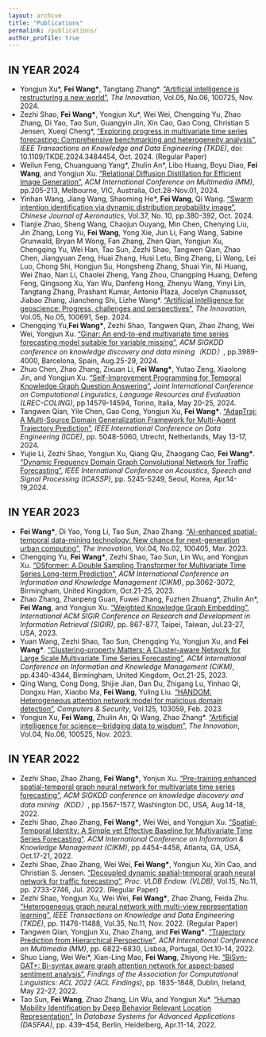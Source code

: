 ```yaml
---
layout: archive
title: "Publications"
permalink: /publications/
author_profile: true
---
```


IN YEAR 2024
------
<ul>

<li>Yongjun Xu*, <b>Fei Wang*</b>, Tangtang Zhang*. <a target='new' href='http://finleywang.github.io/files/2024_Innovation_AI is reconstructing a new world.pdf'>“Artificial intelligence is restructuring a new world”</a>, <i>The Innovation</i>, Vol.05, No.06, 100725, Nov. 2024. </li>

<li>Zezhi Shao, <b>Fei Wang*</b>, Yongjun Xu*, Wei Wei, Chengqing Yu, Zhao Zhang, Di Yao, Tao Sun, Guangyin Jin, Xin Cao, Gao Cong, Christian S Jensen, Xueqi Cheng*, <a target='new' href='http://finleywang.github.io/files/paper1.pdf'>“Exploring progress in multivariate time series forecasting: Comprehensive benchmarking and heterogeneity analysis”</a>, <i>IEEE Transactions on Knowledge and Data Engineering (TKDE)</i>, doi: 10.1109/TKDE.2024.3484454, Oct. 2024. (Regular Paper)</li>

<li>Weilun Feng, Chuanguang Yang*, Zhulin An*, Libo Huang, Boyu Diao, <b>Fei Wang</b>, and Yongjun Xu. <a target='new' href='http://finleywang.github.io/files/2024_MM_RDD.pdf'>“Relational Diffusion Distillation for Efficient Image Generation”</a>, <i>ACM International Conference on Multimedia (MM)</i>, pp.205-213, Melbourne, VIC, Australia, Oct.28-Nov.01, 2024. </li>

<li>Yinhan Wang, Jiang Wang, Shaoming He*, <b>Fei Wang</b>, Qi Wang. <a target='new' href='http://finleywang.github.io/files/2024_CJA.pdf'>“Swarm intention identification via dynamic distribution probability image”</a>, <i>Chinese Journal of Aeronautics</i>, Vol.37, No. 10, pp.380-392, Oct. 2024. </li>

<li>Tianjie Zhao, Sheng Wang, Chaojun Ouyang, Min Chen, Chenying Liu, Jin Zhang, Long Yu, <b>Fei Wang</b>, Yong Xie, Jun Li, Fang Wang, Sabine Grunwald, Bryan M Wong, Fan Zhang, Zhen Qian, Yongjun Xu, Chengqing Yu, Wei Han, Tao Sun, Zezhi Shao, Tangwen Qian, Zhao Chen, Jiangyuan Zeng, Huai Zhang, Husi Letu, Bing Zhang, Li Wang, Lei Luo, Chong Shi, Hongjun Su, Hongsheng Zhang, Shuai Yin, Ni Huang, Wei Zhao, Nan Li, Chaolei Zheng, Yang Zhou, Changping Huang, Defeng Feng, Qingsong Xu, Yan Wu, Danfeng Hong, Zhenyu Wang, Yinyi Lin, Tangtang Zhang, Prashant Kumar, Antonio Plaza, Jocelyn Chanussot, Jiabao Zhang, Jiancheng Shi, Lizhe Wang*. <a target='new' href='http://finleywang.github.io/files/2024_Innovation_AI Geoscience Review.pdf'>“Artificial intelligence for geoscience: Progress, challenges and perspectives”</a>, <i>The Innovation</i>, Vol.05, No.05, 100691, Sep. 2024. </li>

<li>Chengqing Yu,<b>Fei Wang*</b>, Zezhi Shao, Tangwen Qian, Zhao Zhang, Wei Wei, Yongjun Xu. <a target='new' href='http://finleywang.github.io/files/2024_KDD_GinAR.pdf'>“Ginar: An end-to-end multivariate time series forecasting model suitable for variable missing”</a>, <i>ACM SIGKDD conference on knowledge discovery and data mining（KDD）</i>, pp.3989-4000, Barcelona, Spain, Aug.25-29, 2024. </li>

<li>Zhuo Chen, Zhao Zhang, Zixuan Li, <b>Fei Wang*</b>, Yutao Zeng, Xiaolong Jin, and Yongjun Xu. <a target='new' href='http://finleywang.github.io/files/2024_LREC_COLING.pdf'>“Self-Improvement Programming for Temporal Knowledge Graph Question Answering”</a>, <i>Joint International Conference on Computational Linguistics, Language Resources and Evaluation (LREC-COLING)</i>, pp.14579-14594, Torino, Italia, May 20-25, 2024. </li>

<li>Tangwen Qian, Yile Chen, Gao Cong, Yongjun Xu, <b>Fei Wang*</b>. <a target='new' href='http://finleywang.github.io/files/2024_ICDE_AdapTraj.pdf'>“AdapTraj: A Multi-Source Domain Generalization Framework for Multi-Agent Trajectory Prediction”</a>, <i>IEEE International Conference on Data Engineering (ICDE)</i>, pp. 5048-5060, Utrecht, Netherlands, May 13-17, 2024. </li>

<li> Yujie Li, Zezhi Shao, Yongjun Xu, Qiang Qiu, Zhaogang Cao, <b>Fei Wang*</b>. <a target='new' href='http://finleywang.github.io/files/2023_ICASSP_Dynamic_Frequency_Domain_Graph_Convolutional_Network_for_Traffic_Forecasting.pdf'>“Dynamic Frequency Domain Graph Convolutional Network for Traffic Forecasting”</a>, <i>IEEE International Conference on Acoustics, Speech and Signal Processing (ICASSP)</i>, pp. 5245-5249, Seoul, Korea, Apr.14-19,2024. </li>


 </ul>

IN YEAR 2023
------
<ul>
 
<li><b>Fei Wang*</b>, Di Yao, Yong Li, Tao Sun, Zhao Zhang. <a target='new' href='http://finleywang.github.io/files/2022_Innovation_AI urban computing.pdf'>“AI-enhanced spatial-temporal data-mining technology: New chance for next-generation urban computing”</a>, <i>The Innovation,</i> Vol.04, No.02, 100405, Mar. 2023.    </li>

<li>Chengqing Yu, <b>Fei Wang*</b>, Zezhi Shao, Tao Sun, Lin Wu, and Yongjun Xu. <a target='new' href='http://finleywang.github.io/files/2023_CIKM_DSFormer.pdf'>“DSformer: A Double Sampling Transformer for Multivariate Time Series Long-term Prediction”</a>, <i>ACM International Conference on Information and Knowledge Management (CIKM)</i>, pp.3062-3072, Birmingham, United Kingdom, Oct.21-25, 2023. </li>

<li>Zhao Zhang, Zhanpeng Guan, Fuwei Zhang, Fuzhen Zhuang*, Zhulin An*, <b>Fei Wang</b>, and Yongjun Xu. <a target='new' href='http://finleywang.github.io/files/2023_SIGIR.pdf'>“Weighted Knowledge Graph Embedding”</a>, <i>International ACM SIGIR Conference on Research and Development in Information Retrieval (SIGIR)</i>, pp. 867-877, Taipei, Taiwan, Jul.23-27, USA, 2023. </li>

<li>Yuan Wang, Zezhi Shao, Tao Sun, Chengqing Yu, Yongjun Xu, and <b>Fei Wang*</b>. <a target='new' href='http://finleywang.github.io/files/2023_CIKM_Clustering.pdf'>“Clustering-property Matters: A Cluster-aware Network for Large Scale Multivariate Time Series Forecasting”</a>, <i>ACM International Conference on Information and Knowledge Management (CIKM)</i>, pp.4340-4344, Birmingham, United Kingdom, Oct.21-25, 2023. </li>

<li>Qing Wang, Cong Dong, Shijie Jian, Dan Du, Zhigang Lu, Yinhao Qi, Dongxu Han, Xiaobo Ma, <b>Fei Wang</b>, Yuling Liu. <a target='new' href='http://finleywang.github.io/files/2023_Computer&Security.pdf'>“HANDOM: Heterogeneous attention network model for malicious domain detection”</a>, <i>Computers & Security</i>, Vol.125, 103059, Feb. 2023.</li>

<li>Yongjun Xu, <b>Fei Wang</b>, Zhulin An, Qi Wang, Zhao Zhang*. <a target='new' href='[http://finleywang.github.io/files/2023_Innovation_AI for Science.pdf](http://finleywang.github.io/files/2023_Innovation_AI)'>“Artificial intelligence for science—bridging data to wisdom”</a>, <i>The Innovation</i>, Vol.04, No.06, 100525, Nov. 2023. </li>
</ul>


IN YEAR 2022
------
<ul>

<li>Zezhi Shao, Zhao Zhang, <b>Fei Wang*</b>, Yonjun Xu.  <a target='new' href='[http://finleywang.github.io/files/2022_SIGKDD_STEP.pdf](http://finleywang.github.io/files/2022_SIGKDD_STEP)'>“Pre-training enhanced spatial-temporal graph neural network for multivariate time series forecasting”</a>, <i>ACM SIGKDD conference on knowledge discovery and data mining（KDD）</i>, pp.1567-1577, Washington DC, USA, Aug.14-18, 2022. </li>

<li>Zezhi Shao, Zhao Zhang, <b>Fei Wang*</b>, Wei Wei, and Yongjun Xu.  <a target='new' href='http://finleywang.github.io/files/2022_CIKM_STID.pdf'>“Spatial-Temporal Identity: A Simple yet Effective Baseline for Multivariate Time Series Forecasting”</a>. <i>ACM International Conference on Information & Knowledge Management (CIKM)</i>, pp.4454-4458, Atlanta, GA, USA, Oct.17-21, 2022. </li>

<li>Zezhi Shao, Zhao Zhang, Wei Wei,  <b>Fei Wang*</b>, Yongjun Xu, Xin Cao, and Christian S. Jensen. <a target='new' href='http://finleywang.github.io/files/2022_VLDB_D2STGNN.pdf'>“Decoupled dynamic spatial-temporal graph neural network for traffic forecasting”</a>, <i>Proc. VLDB Endow. (VLDB)</i>, Vol.15, No.11, pp. 2733-2746, Jul. 2022. (Regular Paper) </li>

<li>Zezhi Shao, Yongjun Xu, Wei Wei, <b>Fei Wang*</b>, Zhao Zhang, Feida Zhu. <a target='new' href='http://finleywang.github.io/files/2022_TKDE_Heterogeneous_Graph_Neural_Network_With_Multi-View_Representation_Learning.pdf'>“Heterogeneous graph neural network with multi-view representation learning”</a>, <i>IEEE Transactions on Knowledge and Data Engineering (TKDE)</i>, pp. 11476-11488, Vol.35, No.11, Nov. 2022. (Regular Paper)</li>

<li> Tangwen Qian, Yongjun Xu, Zhao Zhang, and <b>Fei Wang*</b>. <a target='new' href='[http://finleywang.github.io/files/2022_ACMMM_Trajectory Prediction from Hierarchical Perspective.pdf](http://finleywang.github.io/files/2022_ACMMM_Trajectory)'>“Trajectory Prediction from Hierarchical Perspective”</a>, <i>ACM International Conference on Multimedia (MM)</i>, pp. 6822-6830, Lisboa, Portugal, Oct.10-14, 2022. </li>

<li>Shuo Liang, Wei Wei*, Xian-Ling Mao, <b>Fei Wang</b>, Zhiyong He. <a target='new' href='http://finleywang.github.io/files/2022_findings-acl_BiSyn-GAT+.pdf'>“BiSyn-GAT+: Bi-syntax aware graph attention network for aspect-based sentiment analysis”</a>, <i>Findings of the Association for Computational Linguistics: ACL 2022 (ACL Findings)</i>, pp. 1835-1848, Dublin, Ireland, May 22-27, 2022. </li>

<li>Tao Sun, <b>Fei Wang</b>, Zhao Zhang, Lin Wu, and Yongjun Xu*. <a target='new' href='http://finleywang.github.io/files/2022_DASFAA_Trajectory Representation Learning.pdf'>“Human Mobility Identification by Deep Behavior Relevant Location Representation”</a>, In <i>Database Systems for Advanced Applications (DASFAA)</i>, pp. 439–454, Berlin, Heidelberg, Apr.11-14, 2022. </li>

</ul>


